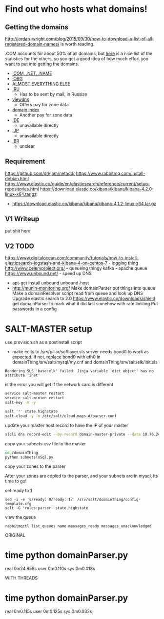 # Find out who hosts what domains!

## Getting the domains
http://jordan-wright.com/blog/2015/09/30/how-to-download-a-list-of-all-registered-domain-names/ is worth reading.

.COM accounts for about 50% of all domains, but [here](http://w3techs.com/technologies/overview/top_level_domain/all) is a nice list of the statistics for the others, so you get a good idea of how much effort you want to put into getting the domains.

+ [.COM, .NET, .NAME](https://www.verisign.com/en_US/channel-resources/domain-registry-products/zone-file/index.xhtml)
+ [.ORG](http://w3techs.com/technologies/overview/top_level_domain/all)
+ [ALMOST EVERYTHING ELSE](https://czds.icann.org/en)
+ [.RU](https://www.nic.ru/dns/partners/en/all_lists_info.html)
    * Has to be sent by mail, in Russian
+ [viewdns](http://viewdns.info/data/)
    * Offers pay for zone data
+ [domain index](http://domainindex.com/tools/download-cctld-zone-files)
    * Another pay for zone data
+ [.DE](https://www.denic.de/en/faq-single/546/6/252.html?cHash=3f381e21588e73923150fe9097cb147d)
    * unavailable directly
+ [.JP](http://jprs.co.jp/en/regist.html#q17)
    * unavailable directly
+ [.BR](https://registro.br)
    * unclear




## Requirement
https://github.com/drkjam/netaddr
https://www.rabbitmq.com/install-debian.html
https://www.elastic.co/guide/en/elasticsearch/reference/current/setup-repositories.html
https://download.elastic.co/kibana/kibana/kibana-4.2.0-linux-x64.tar.gz
- https://download.elastic.co/kibana/kibana/kibana-4.1.2-linux-x64.tar.gz

## V1 Writeup
put shit here


## V2 TODO
https://www.digitalocean.com/community/tutorials/how-to-install-elasticsearch-logstash-and-kibana-4-on-centos-7 - logging thing
http://www.celeryproject.org/ - queueing thingy
kafka  - apache queue 
https://www.unbound.net/ - speed up DNS
+ apt-get install unbound unbound-host
+ http://munin-monitoring.org/
Make domainParser put things into queue
Make a domainResolver script read from queue and look up DNS
Upgrade elastic search to 2.0
https://www.elastic.co/downloads/shield
get domainParser to mark what it did last somehow with rate limiting
Put passwords in a config



# SALT-MASTER setup
use provision.sh as a postinstall script

+ make edits to /srv/pillar/softlayer.sls
server needs bond0 to work as expected. If not, replace bond0 with eth0 in domainThing/srv/salt/mysql/my.cnf and  domainThing/srv/salt/elk/init.sls
```
Rendering SLS 'base:elk' failed: Jinja variable 'dict object' has no attribute 'inet'
```
is the error you will get if the network card is different

```bash
service salt-master restart
service salt-minion restart
salt-key -A -y

salt '*' state.highstate
salt-cloud -y -m /etc/salt/cloud.maps.d/parser.conf
```

update your master host record to have the IP of your master
```bash
slcli dns record-edit --by-record domain-master-private --data 10.76.24.000 lablayer.info
```


copy your subnets.csv file to the master
```bash
cd /domainThing
python subnetsToSql.py
```
copy your zones to the parser

After your zones are copied to the parser, and your subnets are in mysql, its time to go!

set ready to 1
```
sed -i -e 's/ready: 0/ready: 1/' /srv/salt/domainThing/config-template.cfg
salt -G 'roles:parser' state.highstate
```

view the queue
```
rabbitmqctl list_queues name messages_ready messages_unacknowledged
```


ORIGINAL
# time python domainParser.py

real    0m24.858s
user    0m0.110s
sys 0m0.018s

WITH THREADS
# time python domainParser.py

real    0m0.115s
user    0m0.125s
sys 0m0.033s



